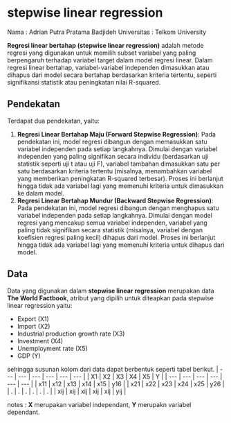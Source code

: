 # stepwise linear regression

Nama        : Adrian Putra Pratama Badjideh
Universitas : Telkom University

**Regresi linear bertahap (stepwise linear regression)** adalah metode regresi yang digunakan untuk memilih subset variabel yang paling berpengaruh terhadap variabel target dalam model regresi linear. Dalam regresi linear bertahap, variabel-variabel independen dimasukkan atau dihapus dari model secara bertahap berdasarkan kriteria tertentu, seperti signifikansi statistik atau peningkatan nilai R-squared.

## Pendekatan
Terdapat dua pendekatan, yaitu:
1. **Regresi Linear Bertahap Maju (Forward Stepwise Regression)**: Pada pendekatan ini, model regresi dibangun dengan memasukkan satu variabel independen pada setiap langkahnya. Dimulai dengan variabel independen yang paling signifikan secara individu (berdasarkan uji statistik seperti uji t atau uji F), variabel tambahan dimasukkan satu per satu berdasarkan kriteria tertentu (misalnya, menambahkan variabel yang memberikan peningkatan R-squared terbesar). Proses ini berlanjut hingga tidak ada variabel lagi yang memenuhi kriteria untuk dimasukkan ke dalam model.
2. **Regresi Linear Bertahap Mundur (Backward Stepwise Regression)**: Pada pendekatan ini, model regresi dibangun dengan menghapus satu variabel independen pada setiap langkahnya. Dimulai dengan model regresi yang mencakup semua variabel independen, variabel yang paling tidak signifikan secara statistik (misalnya, variabel dengan koefisien regresi paling kecil) dihapus dari model. Proses ini berlanjut hingga tidak ada variabel lagi yang memenuhi kriteria untuk dihapus dari model.

## Data
Data yang digunakan dalam **stepwise linear regression** merupakan data **The World Factbook**, atribut yang dipilih untuk diteapkan pada stepwise linear regression yaitu:

* Export (X1)
* Import (X2)
* Industrial production growth rate (X3)
* Investment (X4)
* Unemployment rate (X5)
* GDP (Y)

sehingga susunan kolom dari data dapat berbentuk seperti tabel berikut.
| --- | --- | --- | --- | --- | --- |
| X1 | X2 | X3 | X4 | X5 | Y |
| --- | --- | --- | --- | --- | --- |
| x11 | x12 | x13 | x14 | x15 | y16 |
| x21 | x22 | x23 | x24 | x25 | y26 |
| . | . | . | . | . | . |
| xij | xij | xij | xij | xij | yij |

notes : **X** merupakan variabel independant, **Y** merupakn variabel dependant.